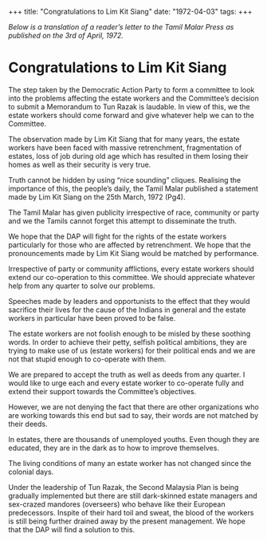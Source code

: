+++ 
title: "Congratulations to Lim Kit Siang"
date: "1972-04-03"
tags:
+++

_Below is a translation of a reader’s letter to the Tamil Malar Press as published on the 3rd of April, 1972._

# Congratulations to Lim Kit Siang

The step taken by the Democratic Action Party to form a committee to look into the problems affecting the estate workers and the Committee’s decision to submit a Memorandum to Tun Razak is laudable. In view of this, we the estate workers should come forward and give whatever help we can to the Committee.

The observation made by Lim Kit Siang that for many years, the estate workers have been faced with massive retrenchment, fragmentation of estates, loss of job during old age which has resulted in them losing their homes as well as their security is very true.</u>

Truth cannot be hidden by using “nice sounding” cliques. Realising the importance of this, the people’s daily, the Tamil Malar published a statement made by Lim Kit Siang on the 25th March, 1972 (Pg4).

The Tamil Malar has given publicity irrespective of race, community or party and we the Tamils cannot forget this attempt to disseminate the truth.

We hope that the DAP will fight for the rights of the estate workers particularly for those who are affected by retrenchment. We hope that the pronouncements made by Lim Kit Siang would be matched by performance.

Irrespective of party or community afflictions, every estate workers should extend our co-operation to this committee. We should appreciate whatever help from any quarter to solve our problems.

Speeches made by leaders and opportunists to the effect that they would sacrifice their lives for the cause of the Indians in general and the estate workers in particular have been proved to be false.

The estate workers are not foolish enough to be misled by these soothing words. In order to achieve their petty, selfish political ambitions, they are trying to make use of us (estate workers) for their political ends and we are not that stupid enough to co-operate with them.

We are prepared to accept the truth as well as deeds from any quarter. I would like to urge each and every estate worker to co-operate fully and extend their support towards the Committee’s objectives.

However, we are not denying the fact that there are other organizations who are working towards this end but sad to say, their words are not matched by their deeds.

In estates, there are thousands of unemployed youths. Even though they are educated, they are in the dark as to how to improve themselves.

The living conditions of many an estate worker has not changed since the colonial days.

Under the leadership of Tun Razak, the Second Malaysia Plan is being gradually implemented but there are still dark-skinned estate managers and sex-crazed mandores (overseers) who behave like their European predecessors. Inspite of their hard toil and sweat, the blood of the workers is still being further drained away by the present management. We hope that the DAP will find a solution to this.
 
